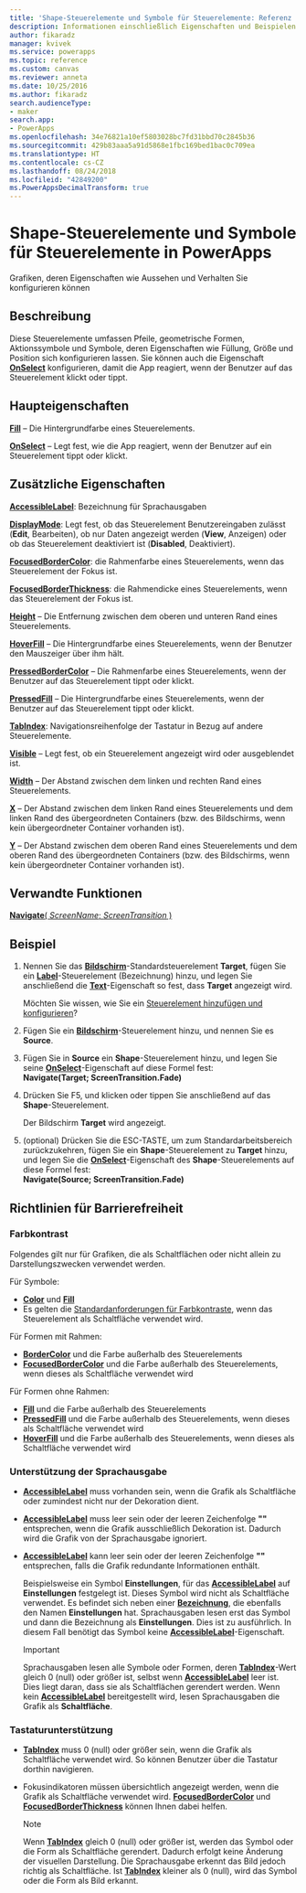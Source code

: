 ```yaml
---
title: 'Shape-Steuerelemente und Symbole für Steuerelemente: Referenz | Microsoft-Dokumentation'
description: Informationen einschließlich Eigenschaften und Beispielen für Shape-Steuerelemente und Symbole für Steuerelemente
author: fikaradz
manager: kvivek
ms.service: powerapps
ms.topic: reference
ms.custom: canvas
ms.reviewer: anneta
ms.date: 10/25/2016
ms.author: fikaradz
search.audienceType:
- maker
search.app:
- PowerApps
ms.openlocfilehash: 34e76821a10ef5803028bc7fd31bbd70c2845b36
ms.sourcegitcommit: 429b83aaa5a91d5868e1fbc169bed1bac0c709ea
ms.translationtype: HT
ms.contentlocale: cs-CZ
ms.lasthandoff: 08/24/2018
ms.locfileid: "42849200"
ms.PowerAppsDecimalTransform: true
---
```

# <a name="shape-controls-and-icon-controls-in-powerapps"></a>Shape-Steuerelemente und Symbole für Steuerelemente in PowerApps
Grafiken, deren Eigenschaften wie Aussehen und Verhalten Sie konfigurieren können

## <a name="description"></a>Beschreibung
Diese Steuerelemente umfassen Pfeile, geometrische Formen, Aktionssymbole und Symbole, deren Eigenschaften wie Füllung, Größe und Position sich konfigurieren lassen. Sie können auch die Eigenschaft **[OnSelect](properties-core.md)** konfigurieren, damit die App reagiert, wenn der Benutzer auf das Steuerelement klickt oder tippt.

## <a name="key-properties"></a>Haupteigenschaften
**[Fill](properties-color-border.md)** – Die Hintergrundfarbe eines Steuerelements.

**[OnSelect](properties-core.md)** – Legt fest, wie die App reagiert, wenn der Benutzer auf ein Steuerelement tippt oder klickt.

## <a name="additional-properties"></a>Zusätzliche Eigenschaften
**[AccessibleLabel](properties-accessibility.md)**: Bezeichnung für Sprachausgaben

**[DisplayMode](properties-core.md)**: Legt fest, ob das Steuerelement Benutzereingaben zulässt (**Edit**, Bearbeiten), ob nur Daten angezeigt werden (**View**, Anzeigen) oder ob das Steuerelement deaktiviert ist (**Disabled**, Deaktiviert).

**[FocusedBorderColor](properties-color-border.md)**: die Rahmenfarbe eines Steuerelements, wenn das Steuerelement der Fokus ist.

**[FocusedBorderThickness](properties-color-border.md)**: die Rahmendicke eines Steuerelements, wenn das Steuerelement der Fokus ist.

**[Height](properties-size-location.md)** – Die Entfernung zwischen dem oberen und unteren Rand eines Steuerelements.

**[HoverFill](properties-color-border.md)** – Die Hintergrundfarbe eines Steuerelements, wenn der Benutzer den Mauszeiger über ihm hält.

**[PressedBorderColor](properties-color-border.md)** – Die Rahmenfarbe eines Steuerelements, wenn der Benutzer auf das Steuerelement tippt oder klickt.

**[PressedFill](properties-color-border.md)** – Die Hintergrundfarbe eines Steuerelements, wenn der Benutzer auf das Steuerelement tippt oder klickt.

**[TabIndex](properties-accessibility.md)**: Navigationsreihenfolge der Tastatur in Bezug auf andere Steuerelemente.

**[Visible](properties-core.md)** – Legt fest, ob ein Steuerelement angezeigt wird oder ausgeblendet ist.

**[Width](properties-size-location.md)** – Der Abstand zwischen dem linken und rechten Rand eines Steuerelements.

**[X](properties-size-location.md)** – Der Abstand zwischen dem linken Rand eines Steuerelements und dem linken Rand des übergeordneten Containers (bzw. des Bildschirms, wenn kein übergeordneter Container vorhanden ist).

**[Y](properties-size-location.md)** – Der Abstand zwischen dem oberen Rand eines Steuerelements und dem oberen Rand des übergeordneten Containers (bzw. des Bildschirms, wenn kein übergeordneter Container vorhanden ist).

## <a name="related-functions"></a>Verwandte Funktionen

[**Navigate**( *ScreenName*; *ScreenTransition* )](../functions/function-navigate.md)

## <a name="example"></a>Beispiel

1. Nennen Sie das **[Bildschirm](control-screen.md)**-Standardsteuerelement **Target**, fügen Sie ein **[Label](control-text-box.md)**-Steuerelement (Bezeichnung) hinzu, und legen Sie anschließend die  **[Text](properties-core.md)**-Eigenschaft so fest, dass **Target** angezeigt wird.

    Möchten Sie wissen, wie Sie ein [Steuerelement hinzufügen und konfigurieren](../add-configure-controls.md)?

2. Fügen Sie ein **[Bildschirm](control-screen.md)**-Steuerelement hinzu, und nennen Sie es **Source**.
3. Fügen Sie in **Source** ein **Shape**-Steuerelement hinzu, und legen Sie seine **[OnSelect](properties-core.md)**-Eigenschaft auf diese Formel fest:<br>**Navigate(Target; ScreenTransition.Fade)**
4. Drücken Sie F5, und klicken oder tippen Sie anschließend auf das **Shape**-Steuerelement.

    Der Bildschirm **Target** wird angezeigt.

5. (optional) Drücken Sie die ESC-TASTE, um zum Standardarbeitsbereich zurückzukehren, fügen Sie ein **Shape**-Steuerelement zu **Target** hinzu, und legen Sie die **[OnSelect](properties-core.md)**-Eigenschaft des **Shape**-Steuerelements auf diese Formel fest:
   <br>**Navigate(Source; ScreenTransition.Fade)**


## <a name="accessibility-guidelines"></a>Richtlinien für Barrierefreiheit

### <a name="color-contrast"></a>Farbkontrast

Folgendes gilt nur für Grafiken, die als Schaltflächen oder nicht allein zu Darstellungszwecken verwendet werden.

Für Symbole:
* **[Color](properties-color-border.md)** und **[Fill](properties-color-border.md)**
* Es gelten die [Standardanforderungen für Farbkontraste](../accessible-apps-color.md), wenn das Steuerelement als Schaltfläche verwendet wird.

Für Formen mit Rahmen:
* **[BorderColor](properties-color-border.md)** und die Farbe außerhalb des Steuerelements
* **[FocusedBorderColor](properties-color-border.md)** und die Farbe außerhalb des Steuerelements, wenn dieses als Schaltfläche verwendet wird

Für Formen ohne Rahmen:
* **[Fill](properties-color-border.md)** und die Farbe außerhalb des Steuerelements
* **[PressedFill](properties-color-border.md)** und die Farbe außerhalb des Steuerelements, wenn dieses als Schaltfläche verwendet wird
* **[HoverFill](properties-color-border.md)** und die Farbe außerhalb des Steuerelements, wenn dieses als Schaltfläche verwendet wird

### <a name="screen-reader-support"></a>Unterstützung der Sprachausgabe
* **[AccessibleLabel](properties-accessibility.md)** muss vorhanden sein, wenn die Grafik als Schaltfläche oder zumindest nicht nur der Dekoration dient.
* **[AccessibleLabel](properties-accessibility.md)** muss leer sein oder der leeren Zeichenfolge **""** entsprechen, wenn die Grafik ausschließlich Dekoration ist. Dadurch wird die Grafik von der Sprachausgabe ignoriert.
* **[AccessibleLabel](properties-accessibility.md)** kann leer sein oder der leeren Zeichenfolge **""** entsprechen, falls die Grafik redundante Informationen enthält.

    Beispielsweise ein Symbol **Einstellungen**, für das **[AccessibleLabel](properties-accessibility.md)** auf **Einstellungen** festgelegt ist. Dieses Symbol wird nicht als Schaltfläche verwendet. Es befindet sich neben einer **[Bezeichnung](control-text-box.md)**, die ebenfalls den Namen **Einstellungen** hat. Sprachausgaben lesen erst das Symbol und dann die Bezeichnung als **Einstellungen**. Dies ist zu ausführlich. In diesem Fall benötigt das Symbol keine **[AccessibleLabel](properties-accessibility.md)**-Eigenschaft.

    > [!IMPORTANT]
    > Sprachausgaben lesen alle Symbole oder Formen, deren **[TabIndex](properties-accessibility.md)**-Wert gleich 0 (null) oder größer ist, selbst wenn **[AccessibleLabel](properties-accessibility.md)** leer ist. Dies liegt daran, dass sie als Schaltflächen gerendert werden. Wenn kein **[AccessibleLabel](properties-accessibility.md)** bereitgestellt wird, lesen Sprachausgaben die Grafik als **Schaltfläche**.

### <a name="keyboard-support"></a>Tastaturunterstützung
* **[TabIndex](properties-accessibility.md)** muss 0 (null) oder größer sein, wenn die Grafik als Schaltfläche verwendet wird. So können Benutzer über die Tastatur dorthin navigieren.
* Fokusindikatoren müssen übersichtlich angezeigt werden, wenn die Grafik als Schaltfläche verwendet wird. **[FocusedBorderColor](properties-color-border.md)** und **[FocusedBorderThickness](properties-color-border.md)** können Ihnen dabei helfen.

    > [!NOTE]
  > Wenn **[TabIndex](properties-accessibility.md)** gleich 0 (null) oder größer ist, werden das Symbol oder die Form als Schaltfläche gerendert. Dadurch erfolgt keine Änderung der visuellen Darstellung. Die Sprachausgabe erkennt das Bild jedoch richtig als Schaltfläche. Ist **[TabIndex](properties-accessibility.md)** kleiner als 0 (null), wird das Symbol oder die Form als Bild erkannt.
